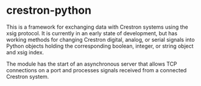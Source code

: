 # crestron-python

This is a framework for exchanging data with Crestron systems using the xsig protocol. 
It is currently in an early state of development, but has working methods for changing 
Crestron digital, analog, or serial signals into Python objects holding the corresponding
boolean, integer, or string object and xsig index.

The module has the start of an asynchronous server that allows TCP connections on a port
and processes signals received from a connected Crestron system.
